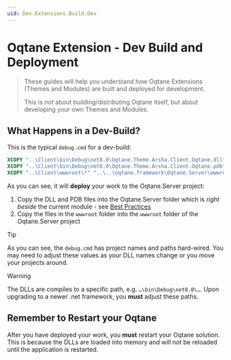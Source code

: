 ```yaml
---
uid: Dev.Extensions.Build.Dev
---
```


# Oqtane Extension - Dev Build and Deployment

> These guides will help you understand how
> Oqtane Extensions (Themes and Modules) are built and deployed for development.
>
> This is _not_ about building/distributing Oqtane itself,
> but about developing your own Themes and Modules.

## What Happens in a Dev-Build?

This is the typical `debug.cmd` for a dev-build:

```cmd
XCOPY "..\Client\bin\Debug\net8.0\Oqtane.Theme.Arsha.Client.Oqtane.dll" "..\..\oqtane.framework\Oqtane.Server\bin\Debug\net8.0\" /Y
XCOPY "..\Client\bin\Debug\net8.0\Oqtane.Theme.Arsha.Client.Oqtane.pdb" "..\..\oqtane.framework\Oqtane.Server\bin\Debug\net8.0\" /Y
XCOPY "..\Client\wwwroot\*" "..\..\oqtane.framework\Oqtane.Server\wwwroot\" /Y /S /I
```

As you can see, it will **deploy** your work to the Oqtane.Server project:

1. Copy the DLL and PDB files into the Oqtane.Server folder which is
   _right beside_ the current module - see [Best Practices](xref:Dev.Extensions.BestPractice.SeparateSolutions.Index)
1. Copy the files in the `wwwroot` folder into the `wwwroot` folder of the Oqtane.Server project

> [!TIP]
> As you can see, the `debug.cmd` has project names and paths hard-wired.
> You may need to adjust these values as your DLL names change
> or you move your projects around.

> [!WARNING]
> The DLLs are compiles to a specific path, e.g. `…\bin\Debug\net8.0\…`.
> Upon upgrading to a newer .net framework, you **must** adjust these paths.

## Remember to Restart your Oqtane

After you have deployed your work, you **must** restart your Oqtane solution.
This is because the DLLs are loaded into memory and will not be reloaded
until the application is restarted.
